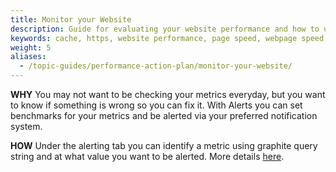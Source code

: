 ```yaml
---
title: Monitor your Website
description: Guide for evaluating your website performance and how to use Section to make improvements.
keywords: cache, https, website performance, page speed, webpage speed, website security, content delivery network, CDN
weight: 5
aliases:
  - /topic-guides/performance-action-plan/monitor-your-website/
---
```


**WHY** You may not want to be checking your metrics everyday, but you want to know if something is wrong so you can fix it. With Alerts you can set benchmarks for your metrics and be alerted via your preferred notification system.

**HOW** Under the alerting tab you can identify a metric using graphite query string and at what value you want to be alerted. More details [here](https://www.section.io/docs/monitoring-and-alerting/).


